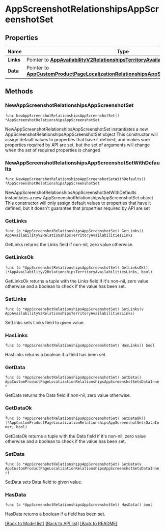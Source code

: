 # AppScreenshotRelationshipsAppScreenshotSet

## Properties

Name | Type | Description | Notes
------------ | ------------- | ------------- | -------------
**Links** | Pointer to [**AppAvailabilityV2RelationshipsTerritoryAvailabilitiesLinks**](AppAvailabilityV2RelationshipsTerritoryAvailabilitiesLinks.md) |  | [optional] 
**Data** | Pointer to [**AppCustomProductPageLocalizationRelationshipsAppScreenshotSetsDataInner**](AppCustomProductPageLocalizationRelationshipsAppScreenshotSetsDataInner.md) |  | [optional] 

## Methods

### NewAppScreenshotRelationshipsAppScreenshotSet

`func NewAppScreenshotRelationshipsAppScreenshotSet() *AppScreenshotRelationshipsAppScreenshotSet`

NewAppScreenshotRelationshipsAppScreenshotSet instantiates a new AppScreenshotRelationshipsAppScreenshotSet object
This constructor will assign default values to properties that have it defined,
and makes sure properties required by API are set, but the set of arguments
will change when the set of required properties is changed

### NewAppScreenshotRelationshipsAppScreenshotSetWithDefaults

`func NewAppScreenshotRelationshipsAppScreenshotSetWithDefaults() *AppScreenshotRelationshipsAppScreenshotSet`

NewAppScreenshotRelationshipsAppScreenshotSetWithDefaults instantiates a new AppScreenshotRelationshipsAppScreenshotSet object
This constructor will only assign default values to properties that have it defined,
but it doesn't guarantee that properties required by API are set

### GetLinks

`func (o *AppScreenshotRelationshipsAppScreenshotSet) GetLinks() AppAvailabilityV2RelationshipsTerritoryAvailabilitiesLinks`

GetLinks returns the Links field if non-nil, zero value otherwise.

### GetLinksOk

`func (o *AppScreenshotRelationshipsAppScreenshotSet) GetLinksOk() (*AppAvailabilityV2RelationshipsTerritoryAvailabilitiesLinks, bool)`

GetLinksOk returns a tuple with the Links field if it's non-nil, zero value otherwise
and a boolean to check if the value has been set.

### SetLinks

`func (o *AppScreenshotRelationshipsAppScreenshotSet) SetLinks(v AppAvailabilityV2RelationshipsTerritoryAvailabilitiesLinks)`

SetLinks sets Links field to given value.

### HasLinks

`func (o *AppScreenshotRelationshipsAppScreenshotSet) HasLinks() bool`

HasLinks returns a boolean if a field has been set.

### GetData

`func (o *AppScreenshotRelationshipsAppScreenshotSet) GetData() AppCustomProductPageLocalizationRelationshipsAppScreenshotSetsDataInner`

GetData returns the Data field if non-nil, zero value otherwise.

### GetDataOk

`func (o *AppScreenshotRelationshipsAppScreenshotSet) GetDataOk() (*AppCustomProductPageLocalizationRelationshipsAppScreenshotSetsDataInner, bool)`

GetDataOk returns a tuple with the Data field if it's non-nil, zero value otherwise
and a boolean to check if the value has been set.

### SetData

`func (o *AppScreenshotRelationshipsAppScreenshotSet) SetData(v AppCustomProductPageLocalizationRelationshipsAppScreenshotSetsDataInner)`

SetData sets Data field to given value.

### HasData

`func (o *AppScreenshotRelationshipsAppScreenshotSet) HasData() bool`

HasData returns a boolean if a field has been set.


[[Back to Model list]](../README.md#documentation-for-models) [[Back to API list]](../README.md#documentation-for-api-endpoints) [[Back to README]](../README.md)


